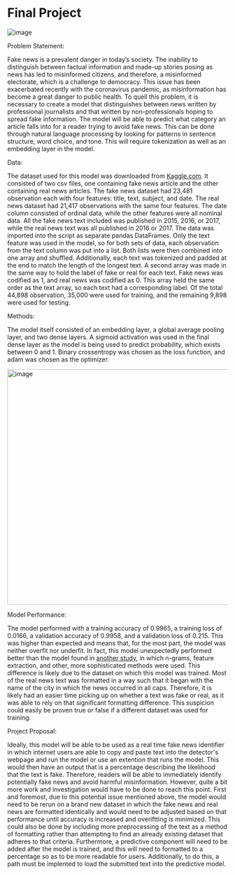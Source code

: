 # Final Project

![image](https://user-images.githubusercontent.com/67920492/89720102-a84d8680-d99c-11ea-82e6-6182221ec9f0.png)

Problem Statement:

Fake news is a prevalent danger in today’s society. The inability to distinguish between factual information and made-up stories posing as news has led to misinformed citizens, and therefore, a misinformed electorate, which is a challenge to democracy. This issue has been exacerbated recently with the coronavirus pandemic, as misinformation has become a great danger to public health. To quell this problem, it is necessary to create a model that distinguishes between news written by professional journalists and that written by non-professionals hoping to spread fake information. The model will be able to predict what category an article falls into for a reader trying to avoid fake news. This can be done through natural language processing by looking for patterns in sentence structure, word choice, and tone. This will require tokenization as well as an embedding layer in the model.

Data:

The dataset used for this model was downloaded from [Kaggle.com](https://www.kaggle.com/clmentbisaillon/fake-and-real-news-dataset). It consisted of two csv files, one containing fake news article and the other containing real news articles. The fake news dataset had 23,481 observation each with four features: title, text, subject, and date. The real news dataset had 21,417 observations with the same four features. The date column consisted of ordinal data, while the other features were all nominal data. All the fake news text included was published in 2015, 2016, or 2017, while the real news text was all published in 2016 or 2017. The data was imported into the script as separate pandas DataFrames. Only the text feature was used in the model, so for both sets of data, each observation from the text column was put into a list. Both lists were then combined into one array and shuffled. Additionally, each text was tokenized and padded at the end to match the length of the longest text. A second array was made in the same way to hold the label of fake or real for each text. Fake news was codified as 1, and real news was codified as 0. This array held the same order as the text array, so each text had a corresponding label. Of the total 44,898 observation, 35,000 were used for training, and the remaining 9,898 were used for testing.

Methods:

The model itself consisted of an embedding layer, a global average pooling layer, and two dense layers. A sigmoid activation was used in the final dense layer as the model is being used to predict probability, which exists between 0 and 1. Binary crossentropy was chosen as the loss function, and adam was chosen as the optimizer.

<img width="538" alt="image" src="https://user-images.githubusercontent.com/67920492/89745810-2769ba00-da84-11ea-8027-48c03497d60c.png">

Model Performance:

The model performed with a training accuracy of 0.9965, a training loss of 0.0166, a validation accuracy of 0.9958, and a validation loss of 0.215. This was higher than expected and means that, for the most part, the model was neither overfit nor underfit. In fact, this model unexpectedly performed better than the model found in [another study](https://onlinelibrary.wiley.com/doi/epdf/10.1002/spy2.9), in which n-grams, feature extraction, and other, more sophisticated methods were used. This difference is likely due to the dataset on which this model was trained. Most of the real news text was formatted in a way such that it began with the name of the city in which the news occurred in all caps. Therefore, it is likely had an easier time picking up on whether a text was fake or real, as it was able to rely on that significant formatting difference. This suspicion could easily be proven true or false if a different dataset was used for training.  

Project Proposal:

Ideally, this model will be able to be used as a real time fake news identifier in which internet users are able to copy and paste text into the detector's webpage and run the model or use an extention that runs the model. This would then have an output that is a percentage describing the likelihood that the text is fake. Therefore, readers will be able to immediately identify potentially fake news and avoid harmful misinformation. However, quite a bit more work and investigation would have to be done to reach this point. First and foremost, due to this potential issue mentioned above, the model would need to be rerun on a brand new dataset in which the fake news and real news are formatted identically and would need to be adjusted based on that performance until accuracy is increased and overiftting is minimized. This could also be done by including more preprocessing of the text as a method of formatting rather than attempting to find an already existing dataset that adheres to that criteria. Furthermore, a predictive component will need to be added after the model is trained, and this will need to formatted to a percentage so as to be more readable for users. Additionally, to do this, a path must be implented to load the submitted text into the predictive model.


